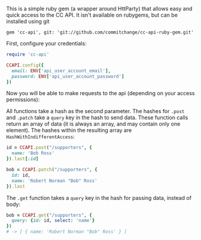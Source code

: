 
This is a simple ruby gem (a wrapper around HttParty) that allows easy and quick access to the CC API. It isn't available on rubygems, but can be installed using git

`gem 'cc-api', git: 'git://github.com/commitchange/cc-api-ruby-gem.git'`

First, configure your credentials:

```rb
require 'cc-api'

CCAPI.config({
  email: ENV['api_user_account_email'],
  password: ENV['api_user_account_password']
})
```

Now you will be able to make requests to the api (depending on your access permissions):


All functions take a hash as the second parameter. The hashes for `.post` and `.patch` take a `query` key in the hash to send data. These function calls return an array of data (it is always an array, and may contain only one element). The hashes within the resulting array are `HashWithIndifferentAccess`:

```rb
id = CCAPI.post("/supporters", {
  name: 'Bob Ross'
}).last[:id]

bob = CCAPI.patch("/supporters", {
  id: id,
  name: 'Robert Norman "Bob" Ross'
}).last
```

The `.get` function takes a `query` key in the hash for passing data, instead of body:

```rb
bob = CCAPI.get("/supporters", {
  query: {id: id, select: 'name'}
})
# -> [ { name: 'Robert Norman "Bob" Ross' } ]
```

